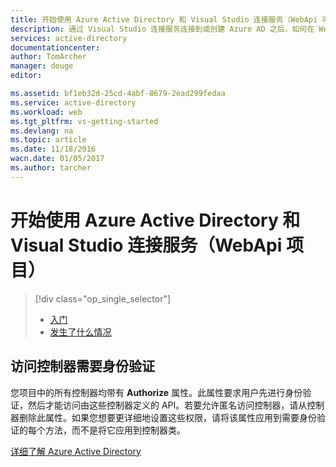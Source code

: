 ```yaml
---
title: 开始使用 Azure Active Directory 和 Visual Studio 连接服务（WebApi 项目）| Azure
description: 通过 Visual Studio 连接服务连接到或创建 Azure AD 之后，如何在 WebApi 项目中开始使用 Azure Active Directory
services: active-directory
documentationcenter: 
author: TomArcher
manager: douge
editor: 

ms.assetid: bf1eb32d-25cd-4abf-8679-2ead299fedaa
ms.service: active-directory
ms.workload: web
ms.tgt_pltfrm: vs-getting-started
ms.devlang: na
ms.topic: article
ms.date: 11/18/2016
wacn.date: 01/05/2017
ms.author: tarcher
---
```


# 开始使用 Azure Active Directory 和 Visual Studio 连接服务（WebApi 项目）

> [!div class="op_single_selector"]
> - [入门](./vs-active-directory-webapi-getting-started.md)
> - [发生了什么情况](./vs-active-directory-webapi-what-happened.md)

## 访问控制器需要身份验证
您项目中的所有控制器均带有 **Authorize** 属性。此属性要求用户先进行身份验证，然后才能访问由这些控制器定义的 API。若要允许匿名访问控制器，请从控制器删除此属性。如果您想要更详细地设置这些权限，请将该属性应用到需要身份验证的每个方法，而不是将它应用到控制器类。

[详细了解 Azure Active Directory](https://www.azure.cn/home/features/identity/)

<!---HONumber=Mooncake_1226_2016-->
